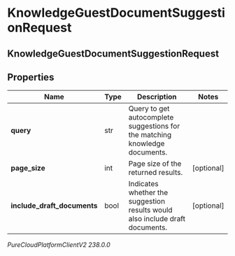 # KnowledgeGuestDocumentSuggestionRequest

## KnowledgeGuestDocumentSuggestionRequest

## Properties

|Name | Type | Description | Notes|
|------------ | ------------- | ------------- | -------------|
| **query** | str | Query to get autocomplete suggestions for the matching knowledge documents. | |
| **page_size** | int | Page size of the returned results. | [optional] |
| **include_draft_documents** | bool | Indicates whether the suggestion results would also include draft documents. | [optional] |



_PureCloudPlatformClientV2 238.0.0_
